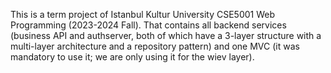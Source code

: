 This is a term project of Istanbul Kultur University CSE5001 Web Programming (2023-2024 Fall). That contains all backend services (business API and authserver, both of which have a 3-layer structure with a multi-layer architecture and a repository pattern) 
and one MVC (it was mandatory to use it; we are only using it for the wiev layer).
